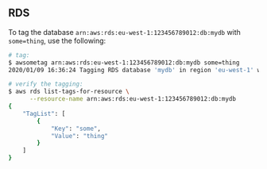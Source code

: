 ## RDS

To tag the database `arn:aws:rds:eu-west-1:123456789012:db:mydb` 
with `some=thing`, use the following:

```sh
# tag:
$ awsometag arn:aws:rds:eu-west-1:123456789012:db:mydb some=thing
2020/01/09 16:36:24 Tagging RDS database 'mydb' in region 'eu-west-1' with some:thing

# verify the tagging:
$ aws rds list-tags-for-resource \
      --resource-name arn:aws:rds:eu-west-1:123456789012:db:mydb
{
    "TagList": [
        {
            "Key": "some",
            "Value": "thing"
        }
    ]
}
```